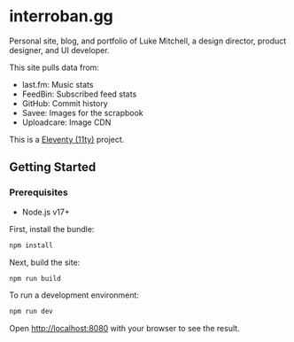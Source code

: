 # interroban.gg

Personal site, blog, and portfolio of Luke Mitchell, a design director, product
designer, and UI developer.

This site pulls data from:

- last.fm: Music stats
- FeedBin: Subscribed feed stats
- GitHub: Commit history
- Savee: Images for the scrapbook
- Uploadcare: Image CDN

This is a [Eleventy (11ty)](https://www.11ty.dev) project.

## Getting Started

### Prerequisites

- Node.js v17+

First, install the bundle:

```bash
npm install
```

Next, build the site:

```bash
npm run build
```

To run a development environment:

```bash
npm run dev
```

Open [http://localhost:8080](http://localhost:8080) with your browser to see
the result.
